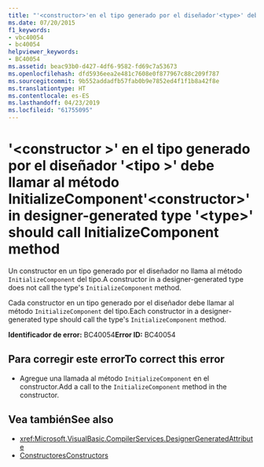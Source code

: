 ```yaml
---
title: "'<constructor>'en el tipo generado por el diseñador'<type>' debe llamar al método InitializeComponent"
ms.date: 07/20/2015
f1_keywords:
- vbc40054
- bc40054
helpviewer_keywords:
- BC40054
ms.assetid: beac93b0-d427-4df6-9582-fd69c7a53673
ms.openlocfilehash: dfd5936eea2e481c7608e0f877967c88c209f787
ms.sourcegitcommit: 9b552addadfb57fab0b9e7852ed4f1f1b8a42f8e
ms.translationtype: HT
ms.contentlocale: es-ES
ms.lasthandoff: 04/23/2019
ms.locfileid: "61755095"
---
```

# <a name="constructor-in-designer-generated-type-type-should-call-initializecomponent-method"></a><span data-ttu-id="79088-102">'\<constructor >' en el tipo generado por el diseñador '\<tipo >' debe llamar al método InitializeComponent</span><span class="sxs-lookup"><span data-stu-id="79088-102">'\<constructor>' in designer-generated type '\<type>' should call InitializeComponent method</span></span>
<span data-ttu-id="79088-103">Un constructor en un tipo generado por el diseñador no llama al método `InitializeComponent` del tipo.</span><span class="sxs-lookup"><span data-stu-id="79088-103">A constructor in a designer-generated type does not call the type's `InitializeComponent` method.</span></span>  
  
 <span data-ttu-id="79088-104">Cada constructor en un tipo generado por el diseñador debe llamar al método `InitializeComponent` del tipo.</span><span class="sxs-lookup"><span data-stu-id="79088-104">Each constructor in a designer-generated type should call the type's `InitializeComponent` method.</span></span>  
  
 <span data-ttu-id="79088-105">**Identificador de error:** BC40054</span><span class="sxs-lookup"><span data-stu-id="79088-105">**Error ID:** BC40054</span></span>  
  
## <a name="to-correct-this-error"></a><span data-ttu-id="79088-106">Para corregir este error</span><span class="sxs-lookup"><span data-stu-id="79088-106">To correct this error</span></span>  
  
- <span data-ttu-id="79088-107">Agregue una llamada al método `InitializeComponent` en el constructor.</span><span class="sxs-lookup"><span data-stu-id="79088-107">Add a call to the `InitializeComponent` method in the constructor.</span></span>  
  
## <a name="see-also"></a><span data-ttu-id="79088-108">Vea también</span><span class="sxs-lookup"><span data-stu-id="79088-108">See also</span></span>

- <xref:Microsoft.VisualBasic.CompilerServices.DesignerGeneratedAttribute>
- [<span data-ttu-id="79088-109">Constructores</span><span class="sxs-lookup"><span data-stu-id="79088-109">Constructors</span></span>](~/docs/visual-basic/programming-guide/concepts/object-oriented-programming.md#constructors)

